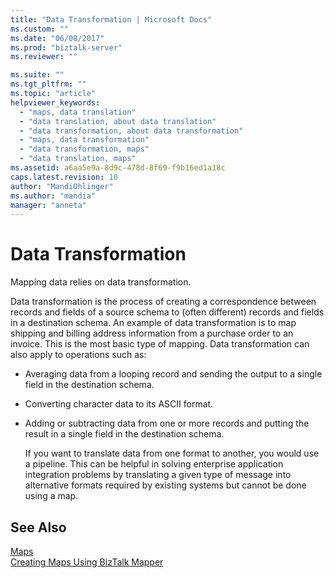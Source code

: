 ```yaml
---
title: "Data Transformation | Microsoft Docs"
ms.custom: ""
ms.date: "06/08/2017"
ms.prod: "biztalk-server"
ms.reviewer: ""

ms.suite: ""
ms.tgt_pltfrm: ""
ms.topic: "article"
helpviewer_keywords: 
  - "maps, data translation"
  - "data translation, about data translation"
  - "data transformation, about data transformation"
  - "maps, data transformation"
  - "data transformation, maps"
  - "data translation, maps"
ms.assetid: a6aa5e9a-8d9c-478d-8f69-f9b16ed1a18c
caps.latest.revision: 10
author: "MandiOhlinger"
ms.author: "mandia"
manager: "anneta"
---
```

# Data Transformation
Mapping data relies on data transformation.  
  
 Data transformation is the process of creating a correspondence between records and fields of a source schema to (often different) records and fields in a destination schema. An example of data transformation is to map shipping and billing address information from a purchase order to an invoice. This is the most basic type of mapping. Data transformation can also apply to operations such as:  
  
- Averaging data from a looping record and sending the output to a single field in the destination schema.  
  
- Converting character data to its ASCII format.  
  
- Adding or subtracting data from one or more records and putting the result in a single field in the destination schema.  
  
  If you want to translate data from one format to another, you would use a pipeline. This can be helpful in solving enterprise application integration problems by translating a given type of message into alternative formats required by existing systems but cannot be done using a map.  
  
## See Also  
 [Maps](../core/maps.md)   
 [Creating Maps Using BizTalk Mapper](../core/creating-maps-using-biztalk-mapper.md)